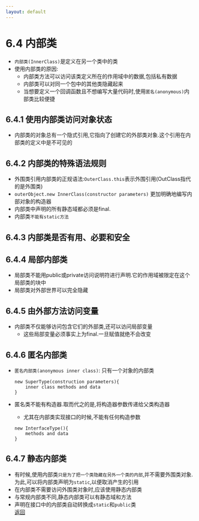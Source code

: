 ```yaml
---
layout: default
---
```


# 6.4 内部类  
+ `内部类(InnerClass)`是定义在另一个类中的类
+ 使用内部类的原因:
    - 内部类方法可以访问该类定义所在的作用域中的数据,包括私有数据  
    - 内部类可以对同一个包中的其他类隐藏起来  
    - 当想要定义一个回调函数且不想编写大量代码时,使用`匿名(anonymous)`内部类比较便捷  

## 6.4.1 使用内部类访问对象状态  
+ 内部类的对象总有一个隐式引用,它指向了创建它的外部类对象.这个引用在内部类的定义中是不可见的    

## 6.4.2 内部类的特殊语法规则  
+ 外围类引用内部类的正规语法:`OuterClass.this`表示外围引用(OutClass指代的是外围类)  
+ `outerObject.new InnerClass(constructor parameters)` 更加明确地编写内部对象的构造器  
+ 内部类中声明的所有静态域都必须是final.  
+ 内部类`不能有static方法`  

## 6.4.3 内部类是否有用、必要和安全  

## 6.4.4 局部内部类   
+ 局部类不能用public或private访问说明符进行声明.它的作用域被限定在这个局部类的块中  
+ 局部类对外部世界可以完全隐藏  

## 6.4.5 由外部方法访问变量  
+ 内部类不仅能够访问包含它们的外部类,还可以访问局部变量  
    - 这些局部变量必须事实上为final.一旦赋值就绝不会改变  

## 6.4.6 匿名内部类  
+ `匿名内部类(anonymous inner class)`: 只有一个对象的内部类  

    ```
    new SuperType(construction parameters){
        inner class methods and data
    }
    ```
+ 匿名类不能有构造器.取而代之的是,将构造器参数传递给父类构造器  
    - 尤其在内部类实现接口的时候,不能有任何构造参数
    ```
    new InterfaceType(){
        methods and data
    }
    ```

## 6.4.7 静态内部类  
+ 有时候,使用内部类`只是为了把一个类隐藏在另外一个类的内部`,并不需要外围类对象.为此,可以将内部类声明为`static`,以便取消产生的引用  
+ 在内部类不需要访问外围类对象时,应该使用静态内部类  
+ 与常规内部类不同,静态内部类可以有静态域和方法  
+ 声明在接口中的内部类自动转换成`static`和`public`类  
[返回](/index.md)